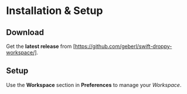 # Installation & Setup

## Download

Get the **latest release** from [https://github.com/geberl/swift-droppy-workspace/].

## Setup

Use the **Workspace** section in **Preferences** to manage your *Workspace*.
